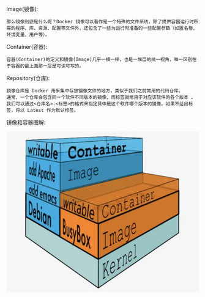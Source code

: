 Image(镜像):

```
那么镜像到底是什么呢？Docker 镜像可以看作是一个特殊的文件系统，除了提供容器运行时所需的程序、库、资源、配置等文件外，还包含了一些为运行时准备的一些配置参数（如匿名卷、环境变量、用户等）。
```

Container(容器):

```
容器(Container)的定义和镜像(Image)几乎一模一样，也是一堆层的统一视角，唯一区别在于容器的最上面那一层是可读可写的。
```

Repository(仓库):

```
镜像仓库是 Docker 用来集中存放镜像文件的地方，类似于我们之前常用的代码仓库。
通常，一个仓库会包含同一个软件不同版本的镜像，而标签就常用于对应该软件的各个版本 。
我们可以通过<仓库名>:<标签>的格式来指定具体是这个软件哪个版本的镜像。如果不给出标签，将以 Latest 作为默认标签。
```

镜像和容器图解:

 ![](./attachments/1240-1724574848053-2.webp)
